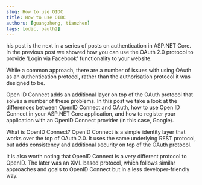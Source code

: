 ```yaml
---
slug: How to use OIDC
title: How to use OIDC
authors: [guangzheng, tianzhen]
tags: [odic, oauth2]
---
```


his post is the next in a series of posts on authentication in ASP.NET Core. In the previous post we showed how you can use the OAuth 2.0 protocol to provide 'Login via Facebook' functionality to your website.

<!--truncate-->

While a common approach, there are a number of issues with using OAuth as an authentication protocol, rather than the authorisation protocol it was designed to be.

Open ID Connect adds an additional layer on top of the OAuth protocol that solves a number of these problems. In this post we take a look at the differences between OpenID Connect and OAuth, how to use Open ID Connect in your ASP.NET Core application, and how to register your application with an OpenID Connect provider (in this case, Google).

What is OpenID Connect?
OpenID Connect is a simple identity layer that works over the top of OAuth 2.0. It uses the same underlying REST protocol, but adds consistency and additional security on top of the OAuth protocol.

It is also worth noting that OpenID Connect is a very different protocol to OpenID. The later was an XML based protocol, which follows similar approaches and goals to OpenID Connect but in a less developer-friendly way.